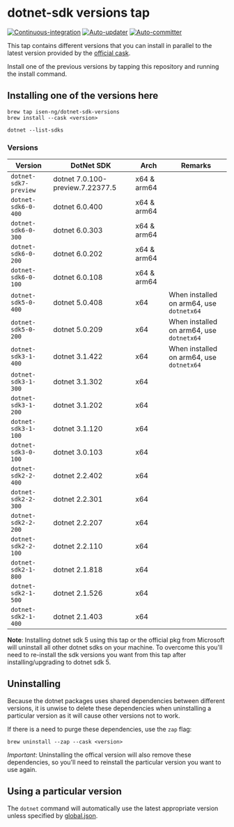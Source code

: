 # dotnet-sdk versions tap

[![Continuous-integration](https://img.shields.io/travis/com/isen-ng/homebrew-dotnet-sdk-versions/master?label=continuous-integration)](https://travis-ci.com/isen-ng/homebrew-dotnet-sdk-versions)
[![Auto-updater](https://img.shields.io/circleci/build/github/isen-ng/homebrew-dotnet-sdk-versions/master?label=auto-updater)](https://circleci.com/gh/isen-ng/homebrew-dotnet-sdk-versions)
[![Auto-committer](https://img.shields.io/github/workflow/status/isen-ng/homebrew-dotnet-sdk-versions/auto-committer?label=auto-committer)](https://github.com/isen-ng/homebrew-dotnet-sdk-versions/actions?query=workflow%3Aauto-committer)

This tap contains different versions that you can install in parallel to the latest version provided by the [official
cask](https://github.com/Homebrew/homebrew-cask/blob/master/Casks/dotnet-sdk.rb).

Install one of the previous versions by tapping this repository and running the install command.

## Installing one of the versions here

```
brew tap isen-ng/dotnet-sdk-versions
brew install --cask <version>

dotnet --list-sdks
```

### Versions

| Version               | DotNet SDK                       | Arch        | Remarks
|-----------------------|----------------------------------|-------------|---------
| `dotnet-sdk7-preview` | dotnet 7.0.100-preview.7.22377.5 | x64 & arm64 |
| `dotnet-sdk6-0-400`   | dotnet 6.0.400                   | x64 & arm64 |
| `dotnet-sdk6-0-300`   | dotnet 6.0.303                   | x64 & arm64 |
| `dotnet-sdk6-0-200`   | dotnet 6.0.202                   | x64 & arm64 |
| `dotnet-sdk6-0-100`   | dotnet 6.0.108                   | x64 & arm64 |
| `dotnet-sdk5-0-400`   | dotnet 5.0.408                   | x64         | When installed on arm64, use `dotnetx64`
| `dotnet-sdk5-0-200`   | dotnet 5.0.209                   | x64         | When installed on arm64, use `dotnetx64`
| `dotnet-sdk3-1-400`   | dotnet 3.1.422                   | x64         | When installed on arm64, use `dotnetx64`
| `dotnet-sdk3-1-300`   | dotnet 3.1.302                   | x64         |
| `dotnet-sdk3-1-200`   | dotnet 3.1.202                   | x64         |
| `dotnet-sdk3-1-100`   | dotnet 3.1.120                   | x64         |
| `dotnet-sdk3-0-100`   | dotnet 3.0.103                   | x64         |
| `dotnet-sdk2-2-400`   | dotnet 2.2.402                   | x64         | 
| `dotnet-sdk2-2-300`   | dotnet 2.2.301                   | x64         |
| `dotnet-sdk2-2-200`   | dotnet 2.2.207                   | x64         |
| `dotnet-sdk2-2-100`   | dotnet 2.2.110                   | x64         |
| `dotnet-sdk2-1-800`   | dotnet 2.1.818                   | x64         |
| `dotnet-sdk2-1-500`   | dotnet 2.1.526                   | x64         |
| `dotnet-sdk2-1-400`   | dotnet 2.1.403                   | x64         |

**Note**: Installing dotnet sdk 5 using this tap or the official pkg from Microsoft will uninstall all other 
dotnet sdks on your machine. To overcome this you'll need to re-install the sdk versions you want from this tap 
after installing/upgrading to dotnet sdk 5.

## Uninstalling

Because the dotnet packages uses shared dependencies between different versions, it is unwise to delete these 
dependencies when uninstalling a particular version as it will cause other versions not to work. 

If there is a need to purge these dependencies, use the `zap` flag:

```
brew uninstall --zap --cask <version>
```

*Important*: Uninstalling the offical version will also remove these dependencies, so you'll need to reinstall the particular version you want to use again.

## Using a particular version

The `dotnet` command will automatically use the latest appropriate version unless specified by
[global.json](https://docs.microsoft.com/en-us/dotnet/core/tools/global-json).
